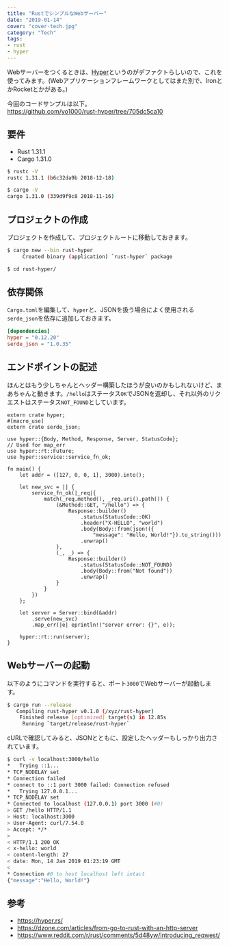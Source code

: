 ```yaml
---
title: "RustでシンプルなWebサーバー"
date: "2019-01-14"
cover: "cover-tech.jpg"
category: "Tech"
tags:
- rust
- hyper
---
```


Webサーバーをつくるときは、[Hyper](https://hyper.rs/)というのがデファクトらしいので、これを使ってみます。(Webアプリケーションフレームワークとしてはまた別で、IronとかRocketとかがある。)

今回のコードサンプルは以下。<br>
https://github.com/yo1000/rust-hyper/tree/705dc5ca10


## 要件
- Rust 1.31.1
- Cargo 1.31.0

```bash
$ rustc -V
rustc 1.31.1 (b6c32da9b 2018-12-18)

$ cargo -V
cargo 1.31.0 (339d9f9c8 2018-11-16)
```


## プロジェクトの作成
プロジェクトを作成して、プロジェクトルートに移動しておきます。

```bash
$ cargo new --bin rust-hyper
     Created binary (application) `rust-hyper` package

$ cd rust-hyper/
```


## 依存関係
`Cargo.toml`を編集して、`hyper`と、JSONを扱う場合によく使用される`serde_json`を依存に追加しておきます。

```toml
[dependencies]
hyper = "0.12.20"
serde_json = "1.0.35"
```


## エンドポイントの記述
ほんとはもう少しちゃんとヘッダー構築したほうが良いのかもしれないけど、まあちゃんと動きます。`/hello`はステータス`OK`でJSONを返却し、それ以外のリクエストはステータス`NOT_FOUND`としています。

```rust{numberLines:true}
extern crate hyper;
#[macro_use]
extern crate serde_json;

use hyper::{Body, Method, Response, Server, StatusCode};
// Used for map_err
use hyper::rt::Future;
use hyper::service::service_fn_ok;

fn main() {
    let addr = ([127, 0, 0, 1], 3000).into();

    let new_svc = || {
        service_fn_ok(|_req|{
            match(_req.method(), _req.uri().path()) {
                (&Method::GET, "/hello") => {
                    Response::builder()
                        .status(StatusCode::OK)
                        .header("X-HELLO", "world")
                        .body(Body::from(json!({
                            "message": "Hello, World!"}).to_string()))
                        .unwrap()
                },
                (_, _) => {
                    Response::builder()
                        .status(StatusCode::NOT_FOUND)
                        .body(Body::from("Not found"))
                        .unwrap()
                }
            }
        })
    };

    let server = Server::bind(&addr)
        .serve(new_svc)
        .map_err(|e| eprintln!("server error: {}", e));

    hyper::rt::run(server);
}
```


## Webサーバーの起動
以下のようにコマンドを実行すると、ポート`3000`でWebサーバーが起動します。

```bash
$ cargo run --release
   Compiling rust-hyper v0.1.0 (/xyz/rust-hyper)                                                                                           
    Finished release [optimized] target(s) in 12.85s                                                                                                                                        
     Running `target/release/rust-hyper`
```

cURLで確認してみると、JSONとともに、設定したヘッダーもしっかり出力されています。

```bash
$ curl -v localhost:3000/hello
*   Trying ::1...
* TCP_NODELAY set
* Connection failed
* connect to ::1 port 3000 failed: Connection refused
*   Trying 127.0.0.1...
* TCP_NODELAY set
* Connected to localhost (127.0.0.1) port 3000 (#0)
> GET /hello HTTP/1.1
> Host: localhost:3000
> User-Agent: curl/7.54.0
> Accept: */*
>
< HTTP/1.1 200 OK
< x-hello: world
< content-length: 27
< date: Mon, 14 Jan 2019 01:23:19 GMT
<
* Connection #0 to host localhost left intact
{"message":"Hello, World!"}
```


## 参考
- https://hyper.rs/
- https://dzone.com/articles/from-go-to-rust-with-an-http-server
- https://www.reddit.com/r/rust/comments/5d48yw/introducing_reqwest/
